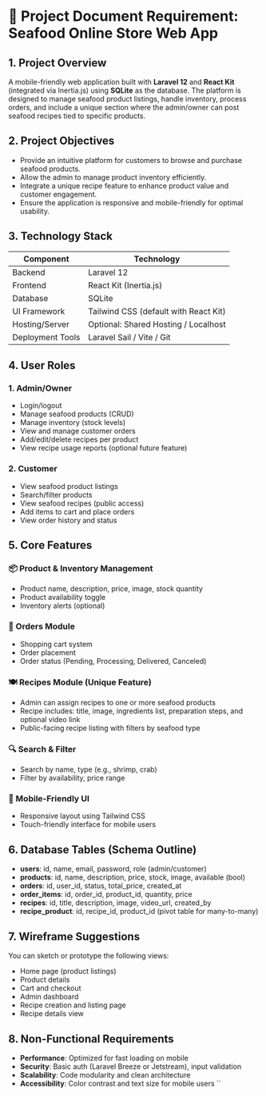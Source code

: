 
# 📄 Project Document Requirement: Seafood Online Store Web App

## 1. Project Overview
A mobile-friendly web application built with **Laravel 12** and **React Kit** (integrated via Inertia.js) using **SQLite** as the database. The platform is designed to manage seafood product listings, handle inventory, process orders, and include a unique section where the admin/owner can post seafood recipes tied to specific products.

## 2. Project Objectives
- Provide an intuitive platform for customers to browse and purchase seafood products.
- Allow the admin to manage product inventory efficiently.
- Integrate a unique recipe feature to enhance product value and customer engagement.
- Ensure the application is responsive and mobile-friendly for optimal usability.

## 3. Technology Stack
| Component         | Technology               |
|------------------|--------------------------|
| Backend          | Laravel 12               |
| Frontend         | React Kit (Inertia.js)   |
| Database         | SQLite                   |
| UI Framework     | Tailwind CSS (default with React Kit) |
| Hosting/Server   | Optional: Shared Hosting / Localhost |
| Deployment Tools | Laravel Sail / Vite / Git |

## 4. User Roles

### 1. Admin/Owner
- Login/logout
- Manage seafood products (CRUD)
- Manage inventory (stock levels)
- View and manage customer orders
- Add/edit/delete recipes per product
- View recipe usage reports (optional future feature)

### 2. Customer
- View seafood product listings
- Search/filter products
- View seafood recipes (public access)
- Add items to cart and place orders
- View order history and status

## 5. Core Features

### 📦 Product & Inventory Management
- Product name, description, price, image, stock quantity
- Product availability toggle
- Inventory alerts (optional)

### 🧾 Orders Module
- Shopping cart system
- Order placement
- Order status (Pending, Processing, Delivered, Canceled)

### 🍽️ Recipes Module (Unique Feature)
- Admin can assign recipes to one or more seafood products
- Recipe includes: title, image, ingredients list, preparation steps, and optional video link
- Public-facing recipe listing with filters by seafood type

### 🔍 Search & Filter
- Search by name, type (e.g., shrimp, crab)
- Filter by availability, price range

### 📱 Mobile-Friendly UI
- Responsive layout using Tailwind CSS
- Touch-friendly interface for mobile users

## 6. Database Tables (Schema Outline)
- **users**: id, name, email, password, role (admin/customer)
- **products**: id, name, description, price, stock, image, available (bool)
- **orders**: id, user_id, status, total_price, created_at
- **order_items**: id, order_id, product_id, quantity, price
- **recipes**: id, title, description, image, video_url, created_by
- **recipe_product**: id, recipe_id, product_id (pivot table for many-to-many)

## 7. Wireframe Suggestions
You can sketch or prototype the following views:
- Home page (product listings)
- Product details
- Cart and checkout
- Admin dashboard
- Recipe creation and listing page
- Recipe details view

## 8. Non-Functional Requirements
- **Performance**: Optimized for fast loading on mobile
- **Security**: Basic auth (Laravel Breeze or Jetstream), input validation
- **Scalability**: Code modularity and clean architecture
- **Accessibility**: Color contrast and text size for mobile users
``